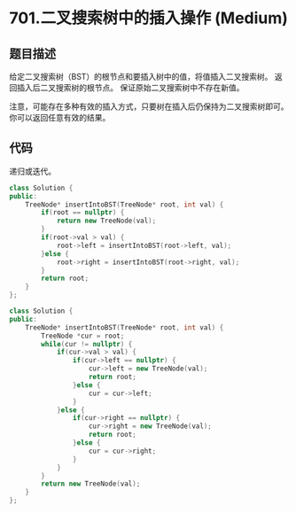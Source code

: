 # 701.二叉搜索树中的插入操作 (Medium)

## 题目描述

给定二叉搜索树（BST）的根节点和要插入树中的值，将值插入二叉搜索树。 返回插入后二叉搜索树的根节点。 保证原始二叉搜索树中不存在新值。

注意，可能存在多种有效的插入方式，只要树在插入后仍保持为二叉搜索树即可。 你可以返回任意有效的结果。

## 代码

递归或迭代。

```c++ tab="递归"
class Solution {
public:
    TreeNode* insertIntoBST(TreeNode* root, int val) {
        if(root == nullptr) {
            return new TreeNode(val);
        }
        if(root->val > val) {
            root->left = insertIntoBST(root->left, val);
        }else {
            root->right = insertIntoBST(root->right, val);
        }
        return root;
    }   
};
```

```c++ tab="迭代"
class Solution {
public:
    TreeNode* insertIntoBST(TreeNode* root, int val) {
        TreeNode *cur = root;
        while(cur != nullptr) {
            if(cur->val > val) {
                if(cur->left == nullptr) {
                    cur->left = new TreeNode(val);
                    return root;
                }else {
                    cur = cur->left;
                }
            }else {
                if(cur->right == nullptr) {
                    cur->right = new TreeNode(val);
                    return root;
                }else {
                    cur = cur->right;
                }
            }
        }
        return new TreeNode(val);
    }
};
```